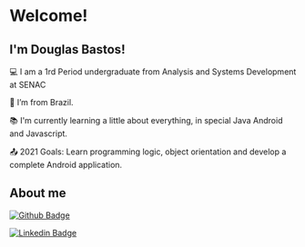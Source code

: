 # Welcome!

## I'm Douglas Bastos!

:computer:  I am a 1rd Period undergraduate from Analysis and Systems Development at SENAC

:house_with_garden:  I’m from Brazil.

:books:  I'm currently learning a little about everything, in special Java Android and Javascript.

:outbox_tray:  2021 Goals: Learn programming logic, object orientation and develop a complete Android application.

 

## About me

[![Github Badge](https://img.shields.io/badge/-Github-000?style=flat-square&logo=Github&logoColor=white&link=https://github.com/dbastosdev)](https://github.com/dbastosdev)

[![Linkedin Badge](https://img.shields.io/badge/-LinkedIn-blue?style=flat-square&logo=Linkedin&logoColor=white&link=https://www.linkedin.com/in/douglas-b-5a7413219/)]( https://www.linkedin.com/in/douglas-b-5a7413219/)

